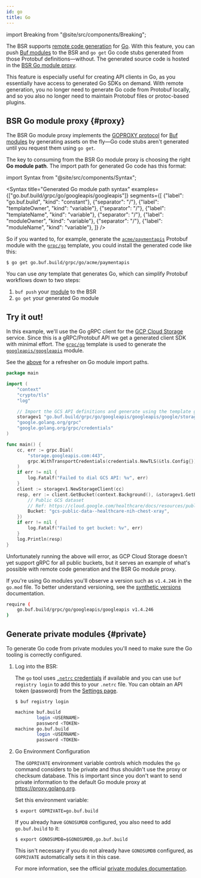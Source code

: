 ```yaml
---
id: go
title: Go
---
```


import Breaking from "@site/src/components/Breaking";

<Breaking 
  feature="Remote code generation for Go"
  article="an"
  version="alpha"
/>

The BSR supports [remote code generation](../overview.md) for [Go]. With this feature, you can
push [Buf modules][modules] to the BSR and `go get` Go code stubs generated from those Protobuf
definitions—without. The generated source code is hosted in the [BSR Go module proxy](#proxy).

This feature is especially useful for creating API clients in Go, as you essentially have access to
generated Go SDKs on demand. With remote generation, you no longer need to generate Go code from
Protobuf locally, and so you also no longer need to maintain Protobuf files or protoc-based plugins.

## BSR Go module proxy {#proxy}

The BSR Go module proxy implements the [GOPROXY protocol][goproxy] for [Buf modules][modules] by
generating assets on the fly—Go code stubs aren't generated until you request them using `go get`.

The key to consuming from the BSR Go module proxy is choosing the right **Go module path**. The
import path for generated Go code has this format:

import Syntax from "@site/src/components/Syntax";

<Syntax
	title="Generated Go module path syntax"
	examples={["go.buf.build/grpc/go/googleapis/googleapis"]}
	segments={[
	{"label": "go.buf.build", "kind": "constant"},
	{"separator": "/"},
	{"label": "templateOwner", "kind": "variable"},
	{"separator": "/"},
	{"label": "templateName", "kind": "variable"},
	{"separator": "/"},
	{"label": "moduleOwner", "kind": "variable"},
	{"separator": "/"},
	{"label": "moduleName", "kind": "variable"},
]} />

So if you wanted to, for example, generate the [`acme/paymentapis`][api] Protobuf module with the
[`grpc/go`][grpc-go] template, you could install the generated code like this:

```terminal
$ go get go.buf.build/grpc/go/acme/paymentapis
```

You can use _any_ template that generates Go, which can simplify Protobuf workflows down to two
steps:

1. `buf push` your [module][modules] to the BSR
1. `go get` your generated Go module

## Try it out!

In this example, we'll use the Go gRPC client for the [GCP Cloud Storage][storage] service. Since
this is a gRPC/Protobuf API we get a generated client SDK with minimal effort. The
[`grpc/go`][grpc-go] template is used to generate the [`googleapis/googleapis`][googleapis] module.

See the [above](#proxy) for a refresher on Go module import paths.

```go {9}
package main

import (
	"context"
	"crypto/tls"
	"log"

	// Import the GCS API definitions and generate using the template grpc/go.
	storagev1 "go.buf.build/grpc/go/googleapis/googleapis/google/storage/v1"
	"google.golang.org/grpc"
	"google.golang.org/grpc/credentials"
)

func main() {
	cc, err := grpc.Dial(
		"storage.googleapis.com:443",
		grpc.WithTransportCredentials(credentials.NewTLS(&tls.Config{})),
	)
	if err != nil {
		log.Fatalf("Failed to dial GCS API: %v", err)
	}
	client := storagev1.NewStorageClient(cc)
	resp, err := client.GetBucket(context.Background(), &storagev1.GetBucketRequest{
		// Public GCS dataset
		// Ref: https://cloud.google.com/healthcare/docs/resources/public-datasets/nih-chest
		Bucket: "gcs-public-data--healthcare-nih-chest-xray",
	})
	if err != nil {
		log.Fatalf("Failed to get bucket: %v", err)
	}
	log.Println(resp)
}
```

Unfortunately running the above will error, as GCP Cloud Storage doesn't yet support gRPC for all
public buckets, but it serves an example of what's possible with remote code generation and the BSR
Go module proxy.

If you're using Go modules you'll observe a version such as `v1.4.246` in the `go.mod` file. To
better understand versioning, see the [synthetic versions](overview.md#synthetic-versions)
documentation.

```sh title="go.mod"
require (
	go.buf.build/grpc/go/googleapis/googleapis v1.4.246
)
```

## Generate private modules {#private}

To generate Go code from private modules you'll need to make sure the Go tooling is correctly configured.

1. Log into the BSR:

	The `go` tool uses [`.netrc` credentials][netrc] if available and you can use `buf registry login` to add this to your `.netrc` file.
	You can obtain an API token (password) from the [Settings page][settings].

	```terminal
	$ buf registry login
	```

	```sh title="~/.netrc"
	machine buf.build
			login <USERNAME>
			password <TOKEN>
	machine go.buf.build
			login <USERNAME>
			password <TOKEN>
	```

2. Go Environment Configuration

	The `GOPRIVATE` environment variable controls which modules the `go` command considers to be
	private and thus shouldn't use the proxy or checksum database. This is important since you don't
	want to send private information to the default Go module proxy at https://proxy.golang.org.

	Set this environment variable:

	```terminal
	$ export GOPRIVATE=go.buf.build
	```

	If you already have `GONOSUMDB` configured, you also need to add `go.buf.build` to it:

	```terminal
	$ export GONOSUMDB=$GONOSUMDB,go.buf.build
	```

   This isn't necessary if you do not already have `GONOSUMDB` configured, as `GOPRIVATE`
	 automatically sets it in this case.

   For more information, see the official [private modules documentation][private].

[api]: https://buf.build/acme/paymentapis
[go]: https://golang.org
[googleapis]: https://buf.build/googleapis/googleapis
[goproxy]: https://golang.org/ref/mod#goproxy-protocol
[grpc-go]: https://buf.build/grpc/templates/go
[modules]: ../overview.md#modules
[netrc]: https://golang.org/ref/mod#private-module-proxy-auth
[private]: https://golang.org/ref/mod#private-modules
[settings]: https://buf.build/settings/user
[storage]: https://cloud.google.com/storage
